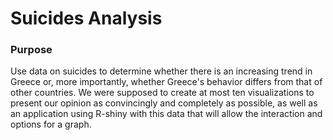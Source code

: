 # Suicides Analysis

### Purpose
Use data on suicides to determine whether there is an increasing trend in Greece or, more importantly, whether Greece's behavior differs from that of other countries. We were supposed to create at most ten visualizations to present our opinion as convincingly and completely as possible, as well as an application using R-shiny with this data that will allow the interaction and options for a graph.
